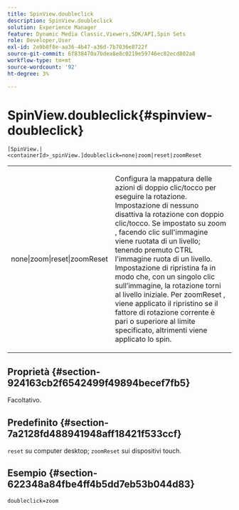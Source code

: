 ```yaml
---
title: SpinView.doubleclick
description: SpinView.doubleclick
solution: Experience Manager
feature: Dynamic Media Classic,Viewers,SDK/API,Spin Sets
role: Developer,User
exl-id: 2e9b8f8e-aa36-4b47-a36d-7b7036e8722f
source-git-commit: 6f838470a7bdea8e8c0219e59746ec82ecd802a8
workflow-type: tm+mt
source-wordcount: '92'
ht-degree: 3%

---
```


# SpinView.doubleclick{#spinview-doubleclick}

`[SpinView.|<containerId>_spinView.]doubleclick=none|zoom|reset|zoomReset`

<table id="table_E314540D347D47699C04EB80D20C0721"> 
 <tbody> 
  <tr> 
   <td colname="col1"> <p> <span class="codeph"> none|zoom|reset|zoomReset </span> </p> </td> 
   <td colname="col2"> <p> Configura la mappatura delle azioni di doppio clic/tocco per eseguire la rotazione. Impostazione di <span class="codeph"> nessuno </span> disattiva la rotazione con doppio clic/tocco. Se impostato su <span class="codeph"> zoom </span>, facendo clic sull'immagine viene ruotata di un livello; tenendo premuto CTRL l'immagine ruota di un livello. Impostazione di <span class="codeph"> ripristina </span> fa in modo che, con un singolo clic sull’immagine, la rotazione torni al livello iniziale. Per <span class="codeph"> zoomReset </span>, viene applicato il ripristino se il fattore di rotazione corrente è pari o superiore al limite specificato, altrimenti viene applicato lo spin. </p> </td> 
  </tr> 
 </tbody> 
</table>

## Proprietà {#section-924163cb2f6542499f49894becef7fb5}

Facoltativo.

## Predefinito {#section-7a2128fd488941948aff18421f533ccf}

`reset` su computer desktop; `zoomReset` sui dispositivi touch.

## Esempio {#section-622348a84fbe4ff4b5dd7eb53b044d83}

`doubleclick=zoom`
